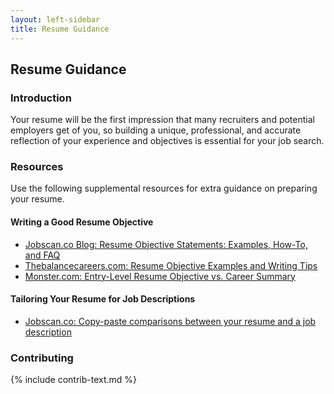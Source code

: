 ```yaml
---
layout: left-sidebar
title: Resume Guidance
---
```


## Resume Guidance

### Introduction

Your resume will be the first impression that many recruiters and potential employers get of you, so building a unique, professional, and accurate reflection of your experience and objectives is essential for your job search.

### Resources

Use the following supplemental resources for extra guidance on preparing your resume.

#### Writing a Good Resume Objective

* [Jobscan.co Blog: Resume Objective Statements: Examples, How-To, and FAQ](https://www.jobscan.co/blog/resume-objective-statements-faq-how-to-examples/)
* [Thebalancecareers.com: Resume Objective Examples and Writing Tips](https://www.thebalancecareers.com/resume-objective-examples-and-writing-tips-2063595)
* [Monster.com: Entry-Level Resume Objective vs. Career Summary](https://www.monster.com/career-advice/article/entry-level-resume-objective)

#### Tailoring Your Resume for Job Descriptions

* [Jobscan.co: Copy-paste comparisons between your resume and a job description](https://www.jobscan.co/)

### Contributing

{% include contrib-text.md %}